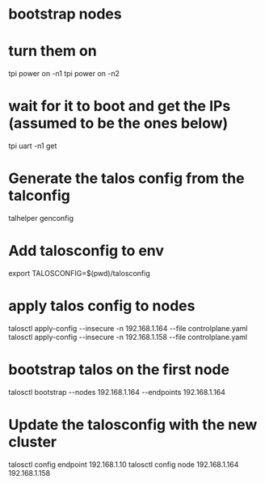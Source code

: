# bootstrap nodes

# turn them on
tpi power on -n1
tpi power on -n2

# wait for it to boot and get the IPs (assumed to be the ones below)
tpi uart -n1 get

# Generate the talos config from the talconfig
talhelper genconfig

# Add talosconfig to env
export TALOSCONFIG=$(pwd)/talosconfig

# apply talos config to nodes
talosctl apply-config --insecure -n 192.168.1.164 --file controlplane.yaml
talosctl apply-config --insecure -n 192.168.1.158 --file controlplane.yaml

# bootstrap talos on the first node
talosctl bootstrap --nodes 192.168.1.164 --endpoints 192.168.1.164

# Update the talosconfig with the new cluster
talosctl config endpoint 192.168.1.10
talosctl config node 192.168.1.164 192.168.1.158